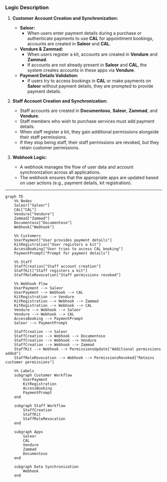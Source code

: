 ### Logic Description

1. **Customer Account Creation and Synchronization:**
   - **Saleor:** 
     - When users enter payment details during a purchase or authenticate payments to use **CAL** for appointment bookings, accounts are created in **Saleor** and **CAL**.
   - **Vendure & Zammad:**
     - When users register a kit, accounts are created in **Vendure** and **Zammad**.
     - If accounts are not already present in **Saleor** and **CAL**, the system creates accounts in these apps via **Vendure**.
   - **Payment Details Validation:** 
     - If users try to access bookings in **CAL** or make payments on **Saleor** without payment details, they are prompted to provide payment details.

2. **Staff Account Creation and Synchronization:**
   - Staff accounts are created in **Documentoso**, **Saleor**, **Zammad**, and **Vendure**.
   - Staff members who wish to purchase services must add payment details.
   - When staff register a kit, they gain additional permissions alongside their staff permissions.
   - If they stop being staff, their staff permissions are revoked, but they retain customer permissions.

3. **Webhook Logic:**
   - A webhook manages the flow of user data and account synchronization across all applications.
   - The webhook ensures that the appropriate apps are updated based on user actions (e.g., payment details, kit registration).

---

```mermaid
graph TD
    %% Nodes
    Saleor["Saleor"] 
    CAL["CAL"]
    Vendure["Vendure"]
    Zammad["Zammad"]
    Documentoso["Documentoso"]
    Webhook["Webhook"]

    %% Customers
    UserPayment["User provides payment details"]
    KitRegistration["User registers a kit"]
    AccessBooking["User tries to access CAL booking"]
    PaymentPrompt["Prompt for payment details"]

    %% Staff
    StaffCreation["Staff account creation"]
    StaffKit["Staff registers a kit"]
    StaffRoleRevocation["Staff permissions revoked"]

    %% Webhook Flow
    UserPayment --> Saleor
    UserPayment --> Webhook --> CAL
    KitRegistration --> Vendure
    KitRegistration --> Webhook --> Zammad
    KitRegistration --> Webhook --> CAL
    Vendure --> Webhook --> Saleor
    Vendure --> Webhook --> CAL
    AccessBooking --> PaymentPrompt
    Saleor --> PaymentPrompt

    StaffCreation --> Saleor
    StaffCreation --> Webhook --> Documentoso
    StaffCreation --> Webhook --> Vendure
    StaffCreation --> Webhook --> Zammad
    StaffKit --> Webhook --> PermissionsUpdate["Additional permissions added"]
    StaffRoleRevocation --> Webhook --> PermissionsRevoked["Retains customer permissions"]

    %% Labels
    subgraph Customer Workflow
        UserPayment
        KitRegistration
        AccessBooking
        PaymentPrompt
    end

    subgraph Staff Workflow
        StaffCreation
        StaffKit
        StaffRoleRevocation
    end

    subgraph Apps
        Saleor
        CAL
        Vendure
        Zammad
        Documentoso
    end

    subgraph Data Synchronization
        Webhook
    end
``` 


